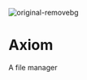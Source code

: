 ![original-removebg](https://github.com/user-attachments/assets/a8b20b01-e11b-425e-b81c-e2d580797b0b)
# Axiom
A file manager

